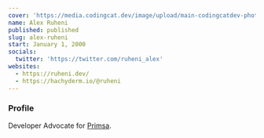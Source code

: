 ```yaml
---
cover: 'https://media.codingcat.dev/image/upload/main-codingcatdev-photo/podcast-guest/ruheni_alex'
name: Alex Ruheni
published: published
slug: alex-ruheni
start: January 1, 2000
socials:
  twitter: 'https://twitter.com/ruheni_alex'
websites:
  - https://ruheni.dev/
  - https://hachyderm.io/@ruheni
---
```


### Profile

Developer Advocate for [Primsa](https://www.prisma.io).
